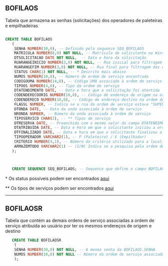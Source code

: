 ## <a name="bofilaos"></a>BOFILAOS

Tabela que armazena as senhas (solicitações) dos operadores de paleteiras e empilhadeiras

```sql

CREATE TABLE BOFILAOS
   (
	SENHA NUMBER(30,0), -- Definido pela sequence SEQ_BOFILAOS
	MATRICULA NUMBER(8,0) NOT NULL, -- Matrícula do solicitante no Winthor
	DTSOLICITACAO DATE NOT NULL,  -- Data e hora da solicitação
	RUARANGEINICIO NUMBER(3,0) NOT NULL, -- Rua inicial para filtragem das ordens de serviços
	RUARANGEFIM NUMBER(3,0) NOT NULL, -- Rua final para filtragem das ordens de serviços
	STATUS CHAR(1) NOT NULL, -- * Descrito mais abaixo
	NUMOS NUMBER(10,0), -- Número da ordem de serviço encontrada
	CODIGOUMA NUMBER(14,0), -- Código UMA associado à ordem de serviço
	TIPOOS NUMBER(4,0), -- Tipo da ordem de serviço
	DTATENDIMENTO DATE, -- Data e hora que a solicitação foi atentida
	CODENDERECOORIG NUMBER(10,0), -- Código de endereço de origem na ordem de serviço
	CODENDERECO NUMBER(10,0), -- Código de endereço destino na ordem de serviço
	FLAGSL NUMBER, -- Indica se a rua da ordem de serviço estava "SUPER LOTADA" no momento da atribuição
	DTONDA DATE, -- Data da onda associada à ordem de serviço
	NRONDA NUMBER, -- Número da onda associada à ordem de serviço
	TIPOSERVICO CHAR(2), -- ** Tipos de serviço
	DTRESERVA DATE, -- Preenchida com o mesmo valor do campo DTATENDIMENTO
	DTATRIBUIDA DATE, -- Data e hora em que o solicitante iniciou a ordem de serviço
	DTFINALIZADO DATE, -- Data e hora em que o solicitante finalizou a ordem de serviço
	TIPOOPERADOR VARCHAR2(1), -- P (Paleteiro) / E (Empilhador)
	CRITERIO NUMBER(4,1), -- Número do critério utilizado para a localização da ordem ser serviço
	ARMAZEMTODO VARCHAR2(1) -- (S/N) Indica se a pesquisa pela ordem de serviço foi o não para o armazém todo
   );



   CREATE SEQUENCE SEQ_BOFILAOS; -- Sequence que define o campo BOFILAOS.SENHA

```

\* Os status possíveis podem ser encontrados [aqui](./status_senha.md)

\*\* Os tipos de serviços podem ser encontrados [aqui](./tipos_servico.md)

---

## <a name="bofilaosr"></a>BOFILAOSR

Tabela que contém as demais ordens de serviço associadas a ordem de serviço atribuída ao usuário por ter os mesmos endereços de origem e destino

```sql
   CREATE TABLE BOFILAOSR
	(
	SENHA NUMBER(30,0) NOT NULL, -- A mesma senha da BOFILAOS.SENHA
	NUMOS NUMBER(10,0) NOT NULL -- Número da ordem de serviço associada
	);
```
